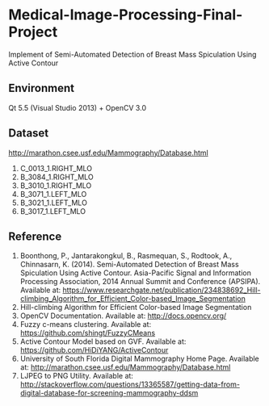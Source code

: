 # Medical-Image-Processing-Final-Project
Implement of Semi-Automated Detection of Breast Mass Spiculation Using Active Contour

## Environment

Qt 5.5 (Visual Studio 2013) + OpenCV 3.0

## Dataset

http://marathon.csee.usf.edu/Mammography/Database.html

1. C_0013_1.RIGHT_MLO
2. B_3084_1.RIGHT_MLO
3. B_3010_1.RIGHT_MLO
4. B_3071_1.LEFT_MLO
5. B_3021_1.LEFT_MLO
6. B_3017_1.LEFT_MLO


## Reference

1.	Boonthong, P., Jantarakongkul, B., Rasmequan, S., Rodtook, A., Chinnasarn, K. (2014). Semi-Automated Detection of Breast Mass Spiculation Using Active Contour. Asia-Pacific Signal and Information Processing Association, 2014 Annual Summit and Conference (APSIPA). Available at: https://www.researchgate.net/publication/234838692_Hill-climbing_Algorithm_for_Efficient_Color-based_Image_Segmentation 
2.	Hill-climbing Algorithm for Efficient Color-based Image Segmentation
3.	OpenCV Documentation. Available at: http://docs.opencv.org/
4.	Fuzzy c-means clustering. Available at: https://github.com/shingt/FuzzyCMeans
5.	Active Contour Model based on GVF. Available at: https://github.com/HiDiYANG/ActiveContour
6.	University of South Florida Digital Mammography Home Page. Available at: http://marathon.csee.usf.edu/Mammography/Database.html 
7.	LJPEG to PNG Utility. Available at: http://stackoverflow.com/questions/13365587/getting-data-from-digital-database-for-screening-mammography-ddsm 


